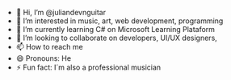 - 👋 Hi, I’m @juliandevnguitar
- 👀 I’m interested in music, art, web development, programming
- 🌱 I’m currently learning C# on Microsoft Learning Plataform
- 💞️ I’m looking to collaborate on developers, UI/UX designers, 
- 📫 How to reach me 
- 😄 Pronouns: He
- ⚡ Fun fact: I´m also a professional musician

<!---
juliandevnguitar/juliandevnguitar is a ✨ special ✨ repository because its `README.md` (this file) appears on your GitHub profile.
You can click the Preview link to take a look at your changes.
--->
